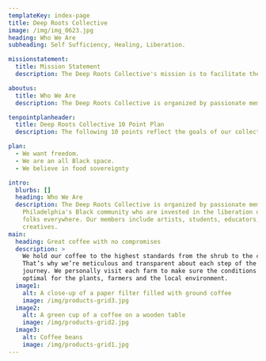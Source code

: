```yaml
---
templateKey: index-page
title: Deep Roots Collective
image: /img/img_0623.jpg
heading: Who We Are
subheading: Self Sufficiency, Healing, Liberation.

missionstatement:
  title: Mission Statement
  description: The Deep Roots Collective's mission is to facilitate the divestment of African descendent peoples from racist capitalist institutions and empower these communities to move toward self-sufficiency, healing and liberation. We do this through community programming that provides free access to political, historical and agricultural education.

aboutus:
  title: Who We Are
  description: The Deep Roots Collective is organized by passionate members of Philadelphia's Black community who are invested in the liberation of Black folks everywhere. Our members include artists, students, educators, and creatives.

tenpointplanheader:
  title: Deep Roots Collective 10 Point Plan
  description: The following 10 points reflect the goals of our collective, which is to grasp injustice at the root in order to create freedom for our community. These points reflect the means through which we will work toward our mission of achieving Black Liberation through cooperative self-sufficiency. We will center these following points as a guide for how we will interact, engage and collaborate with one another in our community through educational, recreational and agricultural programming. We will help our communities learn to build autonomy with one another while engaging in dynamic relationships built on mutual respect and care while being deeply rooted in the radical politics of self and collective determination.

plan:
  - We want freedom.
  - We are an all Black space.
  - We believe in food sovereignty

intro:
  blurbs: []
  heading: Who We Are
  description: The Deep Roots Collective is organized by passionate members of
    Philadelphia's Black community who are invested in the liberation of Black
    folks everywhere. Our members include artists, students, educators, and
    creatives.
main:
  heading: Great coffee with no compromises
  description: >
    We hold our coffee to the highest standards from the shrub to the cup.
    That’s why we’re meticulous and transparent about each step of the coffee’s
    journey. We personally visit each farm to make sure the conditions are
    optimal for the plants, farmers and the local environment.
  image1:
    alt: A close-up of a paper filter filled with ground coffee
    image: /img/products-grid3.jpg
  image2:
    alt: A green cup of a coffee on a wooden table
    image: /img/products-grid2.jpg
  image3:
    alt: Coffee beans
    image: /img/products-grid1.jpg
---
```

